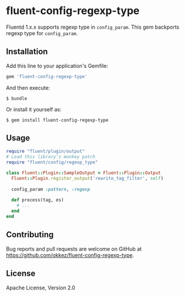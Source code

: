 # fluent-config-regexp-type

Fluentd 1.x.x supports regexp type in `config_param`.
This gem backports regexp type for `config_param`.

## Installation

Add this line to your application's Gemfile:

```ruby
gem 'fluent-config-regexp-type'
```

And then execute:

    $ bundle

Or install it yourself as:

    $ gem install fluent-config-regexp-type

## Usage

```ruby
require "fluent/plugin/output"
# Load this library's monkey patch
require "fluent/config/regexp_type"

class Fluent::Plugin::SampleOutput < Fluent::Plugin::Output
  Fluent::Plugin.register_output('rewrite_tag_filter', self)
  
  config_param :pattern, :regexp
  
  def process(tag, es)
    # ...
  end
end

```

## Contributing

Bug reports and pull requests are welcome on GitHub at https://github.com/okkez/fluent-config-regexp-type.

## License

Apache License, Version 2.0
